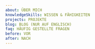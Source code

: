 ```yaml
---
about: ÜBER MICH
knowledgeSkills: WISSEN & FÄHIGKEITEN
projects: PROJEKTE
blog: BLOG (NUR AUF ENGLISCH)
faq: HÄUFIG GESTELLTE FRAGEN
before: VOR
after: NACH
---
```

